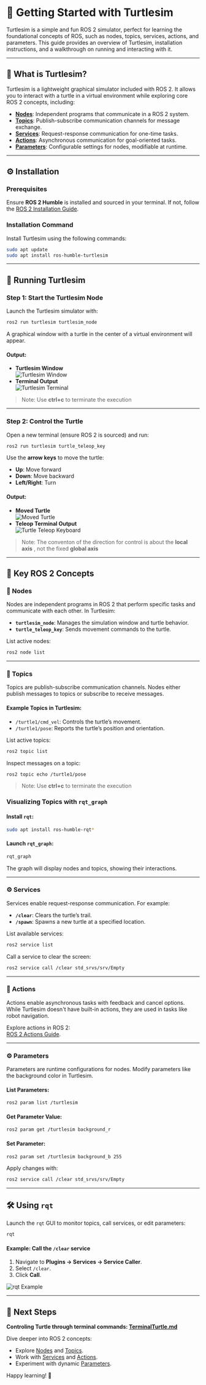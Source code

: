# 🐢 Getting Started with Turtlesim  

Turtlesim is a simple and fun ROS 2 simulator, perfect for learning the foundational concepts of ROS, such as nodes, topics, services, actions, and parameters. This guide provides an overview of Turtlesim, installation instructions, and a walkthrough on running and interacting with it.

---

## 🐢 What is Turtlesim?  

Turtlesim is a lightweight graphical simulator included with ROS 2. It allows you to interact with a turtle in a virtual environment while exploring core ROS 2 concepts, including:  
- **[Nodes](nodes.md)**: Independent programs that communicate in a ROS 2 system.  
- **[Topics](topics.md)**: Publish-subscribe communication channels for message exchange.  
- **[Services](services.md)**: Request-response communication for one-time tasks.  
- **[Actions](actions.md)**: Asynchronous communication for goal-oriented tasks.  
- **[Parameters](parameters.md)**: Configurable settings for nodes, modifiable at runtime.

---

## ⚙️ Installation  

### Prerequisites  
Ensure **ROS 2 Humble** is installed and sourced in your terminal. If not, follow the [ROS 2 Installation Guide](https://docs.ros.org/en/humble/Installation.html).  

### Installation Command  

Install Turtlesim using the following commands:  

```bash
sudo apt update  
sudo apt install ros-humble-turtlesim  
```

---

## 🚀 Running Turtlesim  

### Step 1: Start the Turtlesim Node  

Launch the Turtlesim simulator with:  

```bash
ros2 run turtlesim turtlesim_node  
```  

A graphical window with a turtle in the center of a virtual environment will appear.

#### Output:  
- **Turtlesim Window**  
  ![Turtlesim Window](/gettingStarted/TurtlesimImages/turtlesim_window.png "TurtleSimWindow")
- **Terminal Output**  
  ![Turtlesim Terminal](/gettingStarted/TurtlesimImages/turtlesim_terminal.png "TurtleSimTerminal")

> Note: Use **ctrl+c** to terminate the execution
---

### Step 2: Control the Turtle  

Open a new terminal (ensure ROS 2 is sourced) and run:  

```bash
ros2 run turtlesim turtle_teleop_key  
```  

Use the **arrow keys** to move the turtle:  
- **Up**: Move forward  
- **Down**: Move backward  
- **Left/Right**: Turn  

#### Output:  
- **Moved Turtle**  
  ![Moved Turtle](/gettingStarted/TurtlesimImages/moved_turtle.png "Moved Turtle")  
- **Teleop Terminal Output**  
  ![Turtle Teleop Keyboard](/gettingStarted/TurtlesimImages/turtle_teleop_keybord.png "Turtle Teleop Keyboard")

> Note: The conventon of the direction for control is about the **local axis** , not the fixed **global axis**

---

## 🌟 Key ROS 2 Concepts  

### 🧩 Nodes  

Nodes are independent programs in ROS 2 that perform specific tasks and communicate with each other. In Turtlesim:  
- **`turtlesim_node`**: Manages the simulation window and turtle behavior.  
- **`turtle_teleop_key`**: Sends movement commands to the turtle.  

List active nodes:  
```bash
ros2 node list
```

---

### 🔗 Topics  

Topics are publish-subscribe communication channels. Nodes either publish messages to topics or subscribe to receive messages.  

#### Example Topics in Turtlesim:  
- `/turtle1/cmd_vel`: Controls the turtle’s movement.  
- `/turtle1/pose`: Reports the turtle’s position and orientation.  

List active topics:  
```bash
ros2 topic list
```

Inspect messages on a topic:  
```bash
ros2 topic echo /turtle1/pose
```
> Note: Use **ctrl+c** to terminate the execution

### Visualizing Topics with `rqt_graph`  

#### Install `rqt`:  
```bash
sudo apt install ros-humble-rqt*
```

#### Launch `rqt_graph`:  
```bash
rqt_graph
```

The graph will display nodes and topics, showing their interactions.

---

### ⚙️ Services  

Services enable request-response communication. For example:  
- **`/clear`**: Clears the turtle’s trail.  
- **`/spawn`**: Spawns a new turtle at a specified location.  

List available services:  
```bash
ros2 service list
```

Call a service to clear the screen:  
```bash
ros2 service call /clear std_srvs/srv/Empty
```

---

### 🎯 Actions  

Actions enable asynchronous tasks with feedback and cancel options. While Turtlesim doesn't have built-in actions, they are used in tasks like robot navigation.  

Explore actions in ROS 2:  
[ROS 2 Actions Guide](https://docs.ros.org/en/humble/Tutorials/Actions/Understanding-Actions.html).

---

### ⚙️ Parameters  

Parameters are runtime configurations for nodes. Modify parameters like the background color in Turtlesim.  

#### List Parameters:  
```bash
ros2 param list /turtlesim
```

#### Get Parameter Value:  
```bash
ros2 param get /turtlesim background_r
```

#### Set Parameter:  
```bash
ros2 param set /turtlesim background_b 255
```

Apply changes with:  
```bash
ros2 service call /clear std_srvs/srv/Empty
```

---

## 🛠️ Using `rqt`  

Launch the `rqt` GUI to monitor topics, call services, or edit parameters:  
```bash
rqt
```

#### Example: Call the `/clear` service  
1. Navigate to **Plugins → Services → Service Caller**.  
2. Select `/clear`.  
3. Click **Call**.  

![rqt Example](/gettingStarted/TurtlesimImages/rqt_example.png "rqt Example")

---

## 🌟 Next Steps  

**Controling Turtle through terminal commands: [TerminalTurtle.md](TerminalTurtle.md)**

Dive deeper into ROS 2 concepts: 
- Explore [Nodes](nodes.md) and [Topics](topics.md).  
- Work with [Services](services.md) and [Actions](actions.md).  
- Experiment with dynamic [Parameters](parameters.md).  

Happy learning! 🐢